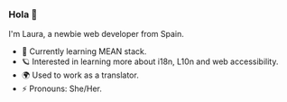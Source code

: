 ### Hola 👋

I'm Laura, a newbie web developer from Spain.

- 🦄 Currently learning MEAN stack.
- 🪐 Interested in learning more about i18n, L10n and web accessibility.
- 🌍 Used to work as a translator.
- ⚡ Pronouns: She/Her.

